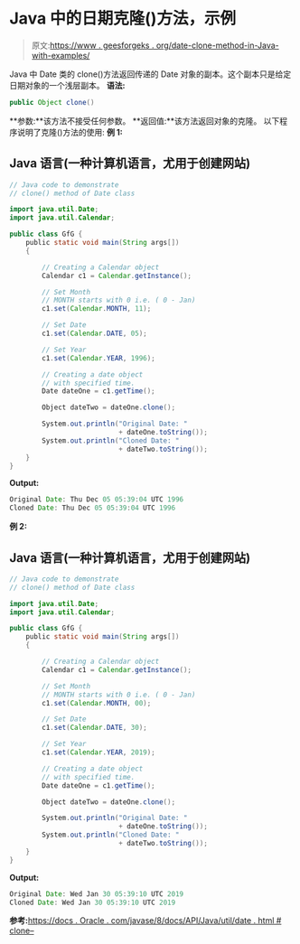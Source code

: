 # Java 中的日期克隆()方法，示例

> 原文:[https://www . geesforgeks . org/date-clone-method-in-Java-with-examples/](https://www.geeksforgeeks.org/date-clone-method-in-java-with-examples/)

Java 中 Date 类的 clone()方法返回传递的 Date 对象的副本。这个副本只是给定日期对象的一个浅层副本。
**语法:**

```java
public Object clone()

```

**参数:**该方法不接受任何参数。
**返回值:**该方法返回对象的克隆。
以下程序说明了克隆()方法的使用:
**例 1:**

## Java 语言(一种计算机语言，尤用于创建网站)

```java
// Java code to demonstrate
// clone() method of Date class

import java.util.Date;
import java.util.Calendar;

public class GfG {
    public static void main(String args[])
    {

        // Creating a Calendar object
        Calendar c1 = Calendar.getInstance();

        // Set Month
        // MONTH starts with 0 i.e. ( 0 - Jan)
        c1.set(Calendar.MONTH, 11);

        // Set Date
        c1.set(Calendar.DATE, 05);

        // Set Year
        c1.set(Calendar.YEAR, 1996);

        // Creating a date object
        // with specified time.
        Date dateOne = c1.getTime();

        Object dateTwo = dateOne.clone();

        System.out.println("Original Date: "
                           + dateOne.toString());
        System.out.println("Cloned Date: "
                           + dateTwo.toString());
    }
}
```

**Output:** 

```java
Original Date: Thu Dec 05 05:39:04 UTC 1996
Cloned Date: Thu Dec 05 05:39:04 UTC 1996

```

**例 2:**

## Java 语言(一种计算机语言，尤用于创建网站)

```java
// Java code to demonstrate
// clone() method of Date class

import java.util.Date;
import java.util.Calendar;

public class GfG {
    public static void main(String args[])
    {

        // Creating a Calendar object
        Calendar c1 = Calendar.getInstance();

        // Set Month
        // MONTH starts with 0 i.e. ( 0 - Jan)
        c1.set(Calendar.MONTH, 00);

        // Set Date
        c1.set(Calendar.DATE, 30);

        // Set Year
        c1.set(Calendar.YEAR, 2019);

        // Creating a date object
        // with specified time.
        Date dateOne = c1.getTime();

        Object dateTwo = dateOne.clone();

        System.out.println("Original Date: "
                           + dateOne.toString());
        System.out.println("Cloned Date: "
                           + dateTwo.toString());
    }
}
```

**Output:** 

```java
Original Date: Wed Jan 30 05:39:10 UTC 2019
Cloned Date: Wed Jan 30 05:39:10 UTC 2019

```

**参考:**[https://docs . Oracle . com/javase/8/docs/API/Java/util/date . html # clone–](https://docs.oracle.com/javase/8/docs/api/java/util/Date.html#clone--)